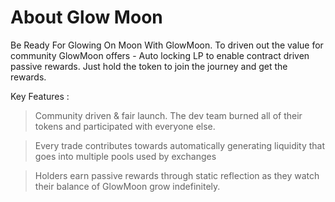 # About Glow Moon

Be Ready For Glowing On Moon With GlowMoon.
To driven out the value for community GlowMoon offers - Auto locking LP to enable contract driven passive rewards. Just hold the token to join the journey and get the rewards.

Key Features :

> Community driven & fair launch. The dev team burned all of their tokens and participated with everyone else.

> Every trade contributes towards automatically generating liquidity that goes into multiple pools used by exchanges

> Holders earn passive rewards through static reflection as they watch their balance of GlowMoon grow indefinitely.

